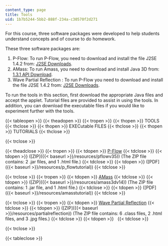 ```yaml
---
content_type: page
title: Tools
uid: 1b7b5244-5bb2-888f-234a-c30570f2d271
---
```


For this course, three software packages were developed to help students understand concepts and of course to do homework.

These three software packages are:

1.  P-Flow: To run P-Flow, you need to download and install the file J2SE 1.4.2 from: [J2SE Downloads](http://java.sun.com/j2se/downloads/index.html).
2.  AMass: To run Amass, you need to download and install Java 3D from: [1.3.1 API Download](http://java.sun.com/products/java-media/3D/download.html).
3.  Wave Partial Reflection : To run P-Flow you need to download and install the file J2SE 1.4.2 from: [J2SE Downloads](http://java.sun.com/j2se/downloads/index.html).

To run the tools in this section, first download the appropriate Java files and accept the applet. Tutorial files are provided to assist in using the tools. In addition, you can download the executable files if you would like to experiment further with the tools.

{{< tableopen >}}
{{< theadopen >}}
{{< tropen >}}
{{< thopen >}}
TOOLS
{{< thclose >}}
{{< thopen >}}
EXECutable FILES
{{< thclose >}}
{{< thopen >}}
TUTORIALS
{{< thclose >}}

{{< trclose >}}

{{< theadclose >}}
{{< tropen >}}
{{< tdopen >}}
[P-Flow](/ans7870/2/2.20/f05/tools/PFlowV3.5_v2/PFlowV35.html)
{{< tdclose >}}
{{< tdopen >}}
([ZIP]({{< baseurl >}}/resources/pflowv35)) (The ZIP file contains: 2 .jar files, and 1 .html file.)
{{< tdclose >}}
{{< tdopen >}}
([PDF]({{< baseurl >}}/resources/p_flowtutorial))
{{< tdclose >}}

{{< trclose >}}
{{< tropen >}}
{{< tdopen >}}
[AMass](/ans7870/2/2.20/f05/tools/AMass3DV1.4/AMass3D.html)
{{< tdclose >}}
{{< tdopen >}}
([ZIP]({{< baseurl >}}/resources/amass3dv14)) (The ZIP file contains: 1 .jar file, and 1 .html file.)
{{< tdclose >}}
{{< tdopen >}}
([PDF]({{< baseurl >}}/resources/amasstutorial))
{{< tdclose >}}

{{< trclose >}}
{{< tropen >}}
{{< tdopen >}}
[Wave Partial Reflection](/ans7870/2/2.20/f05/tools/PartialReflection/PartialReflectionb.html)
{{< tdclose >}}
{{< tdopen >}}
([ZIP]({{< baseurl >}}/resources/partialreflection)) (The ZIP file contains: 6 .class files, 2 .html files, and 3 .jpg files.)
{{< tdclose >}}
{{< tdopen >}}
 
{{< tdclose >}}

{{< trclose >}}

{{< tableclose >}}